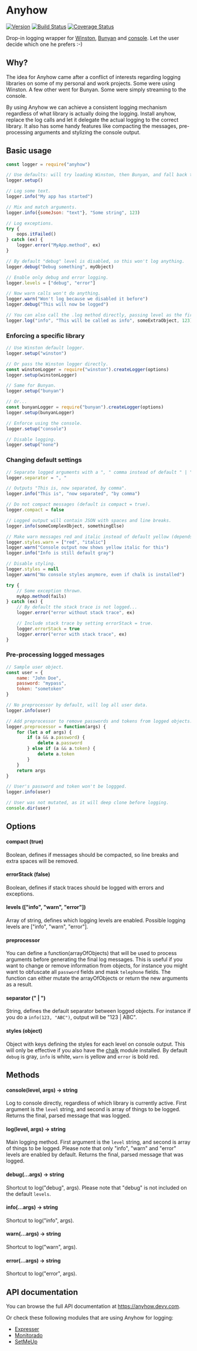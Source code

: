 # Anyhow

[![Version](https://img.shields.io/npm/v/anyhow.svg)](https://npmjs.com/package/anyhow)
[![Build Status](https://img.shields.io/travis/igoramadas/anyhow.svg)](https://travis-ci.org/igoramadas/anyhow)
[![Coverage Status](https://img.shields.io/coveralls/github/igoramadas/anyhow.svg)](https://coveralls.io/github/igoramadas/anyhow?branch=master)

Drop-in logging wrapper for [Winston](https://www.npmjs.com/package/winston),
[Bunyan](https://www.npmjs.com/package/bunyan) and [console](https://nodejs.org/api/console.html).
Let the user decide which one he prefers :-)

## Why?

The idea for Anyhow came after a conflict of interests regarding logging libraries on some of my
personal and work projects. Some were using Winston. A few other went for Bunyan. Some were simply
streaming to the console.

By using Anyhow we can achieve a consistent logging mechanism regardless of what library is
actually doing the logging. Install anyhow, replace the log calls and let it delegate the
actual logging to the correct library. It also has some handy features like compacting the
messages, pre-processing arguments and stylizing the console output.

## Basic usage

```javascript
const logger = require("anyhow")

// Use defaults: will try loading Winston, then Bunyan, and fall back to console.
logger.setup()

// Log some text.
logger.info("My app has started")

// Mix and match arguments.
logger.info({someJson: "text"}, "Some string", 123)

// Log exceptions.
try {
    oops.itFailed()
} catch (ex) {
    logger.error("MyApp.method", ex)
}

// By default "debug" level is disabled, so this won't log anything.
logger.debug("Debug something", myObject)

// Enable only debug and error logging.
logger.levels = ["debug", "error"]

// Now warn calls won't do anything.
logger.warn("Won't log because we disabled it before")
logger.debug("This will now be logged")

// You can also call the .log method directly, passing level as the first argument.
logger.log("info", "This will be called as info", someExtraObject, 123)
```

### Enforcing a specific library

```javascript
// Use Winston default logger.
logger.setup("winston")

// Or pass the Winston logger directly.
const winstonLogger = require("winston").createLogger(options)
logger.setup(winstonLogger)

// Same for Bunyan.
logger.setup("bunyan")

// Or...
const bunyanLogger = require("bunyan").createLogger(options)
logger.setup(bunyanLogger)

// Enforce using the console.
logger.setup("console")

// Disable logging.
logger.setup("none")
```

### Changing default settings

```javascript
// Separate logged arguments with a ", " comma instead of default " | " pipe.
logger.separator = ", "

// Outputs "This is, now separated, by comma".
logger.info("This is", "now separated", "by comma")

// Do not compact messages (default is compact = true).
logger.compact = false

// Logged output will contain JSON with spaces and line breaks.
logger.info(someComplexObject, somethingElse)

// Make warn messages red and italic instead of default yellow (depends on "chalk" module).
logger.styles.warn = ["red", "italic"]
logger.warn("Console output now shows yellow italic for this")
logger.info("Info is still default gray")

// Disable styling.
logger.styles = null
logger.warn("No console styles anymore, even if chalk is installed")

try {
    // Some exception thrown.
    myApp.method(fails)
} catch (ex) {
    // By default the stack trace is not logged...
    logger.error("error without stack trace", ex)

    // Include stack trace by setting errorStack = true.
    logger.errorStack = true
    logger.error("error with stack trace", ex)
}
```

### Pre-processing logged messages

```javascript
// Sample user object.
const user = {
    name: "John Doe",
    password: "mypass",
    token: "sometoken"
}

// No preprocessor by default, will log all user data.
logger.info(user)

// Add preprocessor to remove passwords and tokens from logged objects.
logger.preprocessor = function(args) {
    for (let a of args) {
        if (a && a.password) {
            delete a.password
        } else if (a && a.token) {
            delete a.token
        }
    }
    return args
}

// User's password and token won't be loggged.
logger.info(user)

// User was not mutated, as it will deep clone before logging.
console.dir(user)
```

## Options

#### compact (true)

Boolean, defines if messages should be compacted, so line breaks and extra spaces will be removed.

#### errorStack (false)

Boolean, defines if stack traces should be logged with errors and exceptions.

#### levels (["info", "warn", "error"])

Array of string, defines which logging levels are enabled. Possible logging levels are
["info", "warn", "error"].

#### preprocessor

You can define a function(arrayOfObjects) that will be used to process arguments before generating
the final log messages. This is useful if you want to change or remove information from objects, for
instance you might want to obfuscate all `password` fields and mask `telephone` fields. The function
can either mutate the arrayOfObjects or return the new arguments as a result.

#### separator (" | ")

String, defines the default separator between logged objects. For instance if you do a
`info(123, "ABC")`, output will be "123 | ABC".

#### styles (object)

Object with keys defining the styles for each level on console output. This will only be effective
if you also have the [chalk](https://www.npmjs.com/package/chalk) module installed. By default
`debug` is gray, `info` is white, `warn` is yellow and `error` is bold red.

## Methods

#### console(level, args) -> string

Log to console directly, regardless of which library is currently active. First argument is
the `level` string, and second is array of things to be logged.
Returns the final, parsed message that was logged.

#### log(level, args) -> string

Main logging method. First argument is the `level` string, and second is array of things to be logged.
Please note that only "info", "warn" and "error" levels are enabled by default.
Returns the final, parsed message that was logged.

#### debug(...args) -> string

Shortcut to log("debug", args). Please note that "debug" is not included on the default `levels`.

#### info(...args) -> string

Shortcut to log("info", args).

#### warn(...args) -> string

Shortcut to log("warn", args).

#### error(...args) -> string

Shortcut to log("error", args).

## API documentation

You can browse the full API documentation at https://anyhow.devv.com.

Or check these following modules that are using Anyhow for logging:

* [Expresser](https://github.com/igoramadas/expresser)
* [Monitorado](https://github.com/igoramadas/monitorado)
* [SetMeUp](https://github.com/igoramadas/setmeup)
